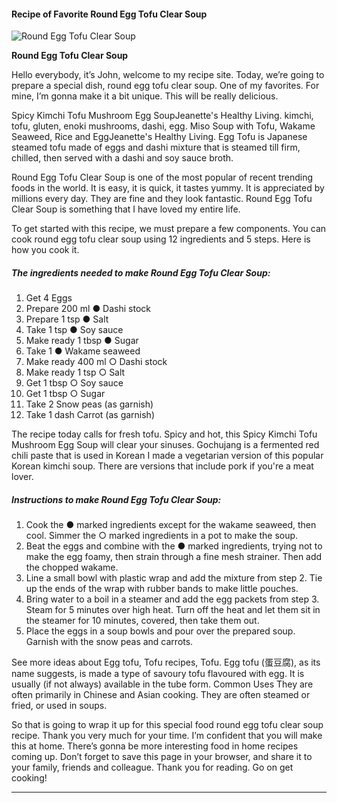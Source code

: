             

#### Recipe of Favorite Round Egg Tofu Clear Soup

![Round Egg Tofu Clear Soup](https://img-global.cpcdn.com/recipes/5752794012188672/751x532cq70/round-egg-tofu-clear-soup-recipe-main-photo.jpg)

**Round Egg Tofu Clear Soup**

Hello everybody, it’s John, welcome to my recipe site. Today, we’re going to prepare a special dish, round egg tofu clear soup. One of my favorites. For mine, I’m gonna make it a bit unique. This will be really delicious.

Spicy Kimchi Tofu Mushroom Egg SoupJeanette's Healthy Living. kimchi, tofu, gluten, enoki mushrooms, dashi, egg. Miso Soup with Tofu, Wakame Seaweed, Rice and EggJeanette's Healthy Living. Egg Tofu is Japanese steamed tofu made of eggs and dashi mixture that is steamed till firm, chilled, then served with a dashi and soy sauce broth.

Round Egg Tofu Clear Soup is one of the most popular of recent trending foods in the world. It is easy, it is quick, it tastes yummy. It is appreciated by millions every day. They are fine and they look fantastic. Round Egg Tofu Clear Soup is something that I have loved my entire life.

To get started with this recipe, we must prepare a few components. You can cook round egg tofu clear soup using 12 ingredients and 5 steps. Here is how you cook it.

##### The ingredients needed to make Round Egg Tofu Clear Soup:

1.  Get 4 Eggs
2.  Prepare 200 ml ● Dashi stock
3.  Prepare 1 tsp ● Salt
4.  Take 1 tsp ● Soy sauce
5.  Make ready 1 tbsp ● Sugar
6.  Take 1 ● Wakame seaweed
7.  Make ready 400 ml ○ Dashi stock
8.  Make ready 1 tsp ○ Salt
9.  Get 1 tbsp ○ Soy sauce
10.  Get 1 tbsp ○ Sugar
11.  Take 2 Snow peas (as garnish)
12.  Take 1 dash Carrot (as garnish)

The recipe today calls for fresh tofu. Spicy and hot, this Spicy Kimchi Tofu Mushroom Egg Soup will clear your sinuses. Gochujang is a fermented red chili paste that is used in Korean I made a vegetarian version of this popular Korean kimchi soup. There are versions that include pork if you're a meat lover.

##### Instructions to make Round Egg Tofu Clear Soup:

1.  Cook the ● marked ingredients except for the wakame seaweed, then cool. Simmer the ○ marked ingredients in a pot to make the soup.
2.  Beat the eggs and combine with the ● marked ingredients, trying not to make the egg foamy, then strain through a fine mesh strainer. Then add the chopped wakame.
3.  Line a small bowl with plastic wrap and add the mixture from step 2. Tie up the ends of the wrap with rubber bands to make little pouches.
4.  Bring water to a boil in a steamer and add the egg packets from step 3. Steam for 5 minutes over high heat. Turn off the heat and let them sit in the steamer for 10 minutes, covered, then take them out.
5.  Place the eggs in a soup bowls and pour over the prepared soup. Garnish with the snow peas and carrots.

See more ideas about Egg tofu, Tofu recipes, Tofu. Egg tofu (蛋豆腐), as its name suggests, is made a type of savoury tofu flavoured with egg. It is usually (if not always) available in the tube form. Common Uses They are often primarily in Chinese and Asian cooking. They are often steamed or fried, or used in soups.

So that is going to wrap it up for this special food round egg tofu clear soup recipe. Thank you very much for your time. I’m confident that you will make this at home. There’s gonna be more interesting food in home recipes coming up. Don’t forget to save this page in your browser, and share it to your family, friends and colleague. Thank you for reading. Go on get cooking!

* * *